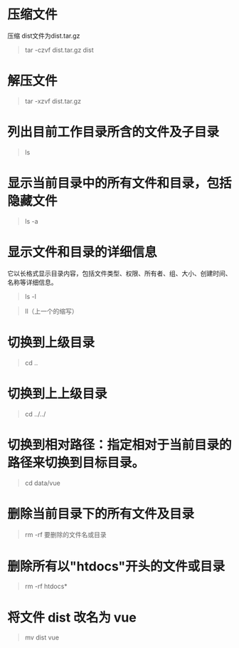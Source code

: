 # 压缩文件
压缩 dist文件为dist.tar.gz

> tar -czvf dist.tar.gz dist

# 解压文件

> tar -xzvf dist.tar.gz 

# 列出目前工作目录所含的文件及子目录

> ls

# 显示当前目录中的所有文件和目录，包括隐藏文件

> ls -a

# 显示文件和目录的详细信息
它以长格式显示目录内容，包括文件类型、权限、所有者、组、大小、创建时间、名称等详细信息。

> ls -l

> ll（上一个的缩写）

# 切换到上级目录
> cd ..

# 切换到上上级目录

> cd ../../

# 切换到相对路径：指定相对于当前目录的路径来切换到目标目录。

> cd data/vue

# 删除当前目录下的所有文件及目录

> rm  -rf  要删除的文件名或目录

# 删除所有以"htdocs"开头的文件或目录
> rm -rf htdocs*


# 将文件 dist 改名为 vue

> mv dist vue
